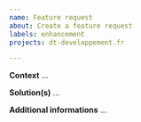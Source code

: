 ```yaml
---
name: Feature request
about: Create a feature request
labels: enhancement
projects: dt-developpement.fr

---
```


**Context**
...

**Solution(s)**
...

**Additional informations**
...
